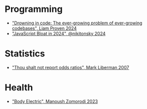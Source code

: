 # Programming

- ["Drowning in code: The ever-growing problem of ever-growing codebases", Liam Proven 2024](https://www.theregister.com/2024/02/12/drowning_in_code/)
- ["JavaScript Bloat in 2024", @nikitonsky 2024](https://tonsky.me/blog/js-bloat/)

# Statistics

- ["Thou shalt not report odds ratios", Mark Liberman 2007](http://itre.cis.upenn.edu/~myl/languagelog/archives/004767.html)

# Health

- ["Body Electric", Manoush Zomorodi 2023](https://www.npr.org/series/1199526213/body-electric)
